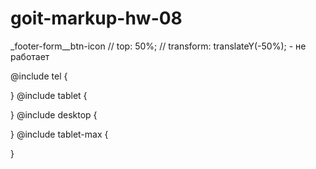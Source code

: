 # goit-markup-hw-08
_footer-form__btn-icon
 // top: 50%;
    // transform: translateY(-50%); - не работает

@include tel {
  
}
@include tablet {

}
@include desktop {

}
@include tablet-max {

}
